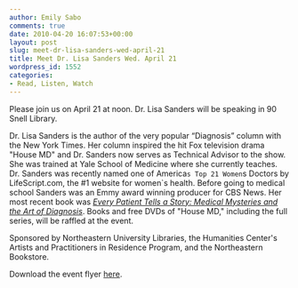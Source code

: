 ```yaml
---
author: Emily Sabo
comments: true
date: 2010-04-20 16:07:53+00:00
layout: post
slug: meet-dr-lisa-sanders-wed-april-21
title: Meet Dr. Lisa Sanders Wed. April 21
wordpress_id: 1552
categories:
- Read, Listen, Watch
---
```


Please join us on April 21 at noon. Dr. Lisa Sanders will be speaking in 90 Snell Library.

Dr. Lisa Sanders is the author of the very popular “Diagnosis” column with the New York Times. Her column inspired the hit Fox television drama "House MD" and Dr. Sanders now serves as Technical Advisor to the show. She was trained at Yale School of Medicine where she currently teaches. Dr. Sanders was recently named one of America`s Top 21 Women`s Doctors by LifeScript.com, the #1 website for women`s health. Before going to medical school Sanders was an Emmy award winning producer for CBS News. Her most recent book was _[Every Patient Tells a Story: Medical Mysteries and the Art of Diagnosis](http://nucat.lib.neu.edu/search~S13?/aSanders,+Lisa,+1956-/asanders+lisa+1956/-3%2C-1%2C0%2CE/frameset&FF=asanders+lisa+1956&1%2C1%2C)_. Books and free DVDs of "House MD," including the full series, will be raffled at the event.

Sponsored by Northeastern University Libraries, the Humanities Center's Artists and Practitioners in Residence Program, and the Northeastern Bookstore.

Download the event flyer [here](http://www.lib.neu.edu/snippets/wp-content/uploads/2010/04/8.5.pdf).
